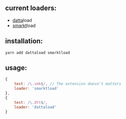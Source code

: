## current loaders:
* [datta](https://github.com/kodedninja/datta)load
* [smarkt](https://github.com/jondashkyle/smarkt)load

## installation:
```
yarn add dattaload smarktload
```

## usage:
```javascript
{
	test: /\.smk$/, // The extension doesn't matters
	loader: 'smarktload'
},
{
	test: /\.dtt$/,
	loader: 'dattaload'
}
```

